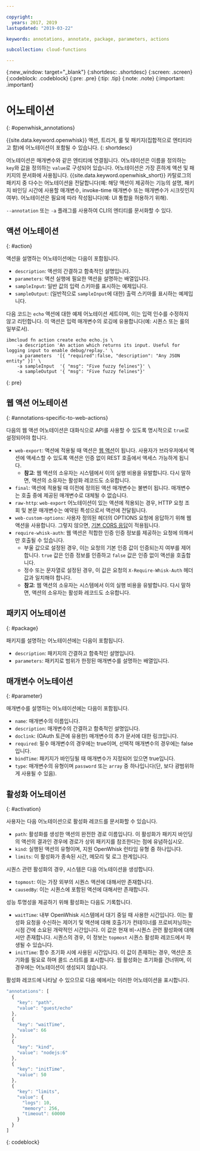 ```yaml
---

copyright:
  years: 2017, 2019
lastupdated: "2019-03-22"

keywords: annotations, annotate, package, parameters, actions

subcollection: cloud-functions

---
```


{:new_window: target="_blank"}
{:shortdesc: .shortdesc}
{:screen: .screen}
{:codeblock: .codeblock}
{:pre: .pre}
{:tip: .tip}
{:note: .note}
{:important: .important}

# 어노테이션
{: #openwhisk_annotations}

{{site.data.keyword.openwhisk}} 액션, 트리거, 룰 및 패키지(집합적으로 엔티티라고 함)에 어노테이션이 포함될 수 있습니다.
{: shortdesc}

어노테이션은 매개변수와 같은 엔티티에 연결됩니다. 어노테이션은 이름을 정의하는 `key`와 값을 정의하는 `value`로 구성되어 있습니다. 어노테이션은 가장 흔하게 액션 및 패키지의 문서화에 사용됩니다. {{site.data.keyword.openwhisk_short}} 카탈로그의 패키지 중 다수는 어노테이션을 전달합니다(예: 해당 액션이 제공하는 기능의 설명, 패키지 바인딩 시간에 사용할 매개변수, invoke-time 매개변수 또는 매개변수가 시크릿인지 여부). 어노테이션은 필요에 따라 작성됩니다(예: UI 통합을 허용하기 위해).

`--annotation` 또는 `-a` 플래그를 사용하여 CLI의 엔티티를 문서화할 수 있다.

## 액션 어노테이션
{: #action}

액션을 설명하는 어노테이션에는 다음이 포함됩니다.

- `description`: 액션의 간결하고 함축적인 설명입니다.
- `parameters`: 액션 실행에 필요한 액션을 설명하는 배열입니다.
- `sampleInput`: 일반 값의 입력 스키마를 표시하는 예제입니다.
- `sampleOutput`: (일반적으로 `sampleInput`에 대한) 출력 스키마를 표시하는 예제입니다.



다음 코드는 `echo` 액션에 대한 예제 어노테이션 세트이며, 이는 입력 인수를 수정하지 않고 리턴합니다. 이 액션은 입력 매개변수의 로깅에 유용합니다(예: 시퀀스 또는 룰의 일부로서).

```
ibmcloud fn action create echo echo.js \
    -a description 'An action which returns its input. Useful for logging input to enable debug/replay.' \
    -a parameters  '[{ "required":false, "description": "Any JSON entity" }]' \
    -a sampleInput  '{ "msg": "Five fuzzy felines"}' \
    -a sampleOutput '{ "msg": "Five fuzzy felines"}'
```
{: pre}

## 웹 액션 어노테이션
{: #annotations-specific-to-web-actions}

다음의 웹 액션 어노테이션은 대화식으로 API를 사용할 수 있도록 명시적으로 `true`로 설정되어야 합니다.

- `web-export`: 액션에 적용될 때 액션은 [웹 액션](/docs/openwhisk?topic=cloud-functions-openwhisk_webactions)이 됩니다. 사용자가 브라우저에서 액션에 액세스할 수 있도록 액션은 인증 없이 REST 호출에서 액세스 가능하게 됩니다.
    * **참고**: 웹 액션의 소유자는 시스템에서 이의 실행 비용을 유발합니다. 다시 말하면, 액션의 소유자는 활성화 레코드도 소유합니다.
- `final`: 액션에 적용될 때 이전에 정의된 액션 매개변수는 불변이 됩니다. 매개변수는 호출 중에 제공된 매개변수로 대체될 수 없습니다.
- `raw-http`: `web-export` 어노테이션이 있는 액션에 적용되는 경우, HTTP 요청 조회 및 본문 매개변수는 예약된 특성으로서 액션에 전달됩니다.
- `web-custom-options`: 사용자 정의된 헤더의 OPTIONS 요청에 응답하기 위해 웹 액션을 사용합니다. 그렇지 않으면, [기본 CORS 응답](/docs/openwhisk?topic=cloud-functions-openwhisk_webactions#options-requests)이 적용됩니다.
- `require-whisk-auth`: 웹 액션은 적합한 인증 인증 정보를 제공하는 요청에 의해서만 호출될 수 있습니다.
    * 부울 값으로 설정된 경우, 이는 요청의 기본 인증 값이 인증되는지 여부를 제어합니다. `true` 값은 인증 정보를 인증하고 `false` 값은 인증 없이 액션을 호출합니다.
    * 정수 또는 문자열로 설정된 경우, 이 값은 요청의 `X-Require-Whisk-Auth` 헤더 값과 일치해야 합니다.
    * **참고**: 웹 액션의 소유자는 시스템에서 이의 실행 비용을 유발합니다. 다시 말하면, 액션의 소유자는 활성화 레코드도 소유합니다.

## 패키지 어노테이션
{: #package}

패키지를 설명하는 어노테이션에는 다음이 포함됩니다.

- `description`: 패키지의 간결하고 함축적인 설명입니다.
- `parameters`: 패키지로 범위가 한정된 매개변수를 설명하는 배열입니다.

## 매개변수 어노테이션
{: #parameter}

매개변수를 설명하는 어노테이션에는 다음이 포함됩니다.

- `name`: 매개변수의 이름입니다.
- `description`: 매개변수의 간결하고 함축적인 설명입니다.
- `doclink`: (OAuth 토큰에 유용한) 매개변수의 추가 문서에 대한 링크입니다.
- `required`: 필수 매개변수의 경우에는 true이며, 선택적 매개변수의 경우에는 false입니다.
- `bindTime`: 패키지가 바인딩될 때 매개변수가 지정되어 있으면 true입니다.
- `type`: 매개변수의 유형이며 `password` 또는 `array` 중 하나입니다(단, 보다 광범위하게 사용될 수 있음).

## 활성화 어노테이션
{: #activation}

사용자는 다음 어노테이션으로 활성화 레코드를 문서화할 수 있습니다.

- `path`: 활성화를 생성한 액션의 완전한 경로 이름입니다. 이 활성화가 패키지 바인딩의 액션의 결과인 경우에 경로가 상위 패키지를 참조한다는 점에 유념하십시오.
- `kind`: 실행된 액션의 유형이며, 지원 OpenWhisk 런타임 유형 중 하나입니다.
- `limits`: 이 활성화가 종속된 시간, 메모리 및 로그 한계입니다.

시퀀스 관련 활성화의 경우, 시스템은 다음 어노테이션을 생성합니다.

- `topmost`: 이는 가장 외부의 시퀀스 액션에 대해서만 존재합니다.
- `causedBy`: 이는 시퀀스에 포함된 액션에 대해서만 존재합니다.

성능 투명성을 제공하기 위해 활성화는 다음도 기록합니다.

- `waitTime`: 내부 OpenWhisk 시스템에서 대기 중일 때 사용한 시간입니다. 이는 활성화 요청을 수신하는 제어기 및 액션에 대해 호출기가 컨테이너를 프로비저닝하는 시점 간에 소요된 개략적인 시간입니다. 이 값은 현재 비-시퀀스 관련 활성화에 대해서만 존재합니다. 시퀀스의 경우, 이 정보는 `topmost` 시퀀스 활성화 레코드에서 파생될 수 있습니다.
- `initTime`: 함수 초기화 시에 사용된 시간입니다. 이 값이 존재하는 경우, 액션은 초기화를 필요로 하며 콜드 스타트를 표시합니다. 웜 활성화는 초기화를 건너뛰며, 이 경우에는 어노테이션이 생성되지 않습니다.

활성화 레코드에 나타날 수 있으므로 다음 예에서는 이러한 어노테이션을 표시합니다.

```javascript
"annotations": [
  {
    "key": "path",
    "value": "guest/echo"
  },
  {
    "key": "waitTime",
    "value": 66
  },
  {
    "key": "kind",
    "value": "nodejs:6"
  },
  {
    "key": "initTime",
    "value": 50
  },
  {
    "key": "limits",
    "value": {
      "logs": 10,
      "memory": 256,
      "timeout": 60000
    }
  }
]
```
{: codeblock}
